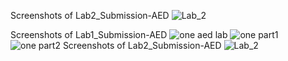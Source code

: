 Screenshots of Lab2_Submission-AED
![Lab_2](https://github.com/Vaishnaviak2310/Lab_Submissions-AED/assets/157481486/1ca018af-2288-457b-a65d-2cb5aa915f39)

Screenshots of Lab1_Submission-AED
![one aed lab](https://github.com/Vaishnaviak2310/Lab1_Submission-AED/assets/157481486/fe499dc0-d82a-4e1a-a125-8f57d900f578)
![one part1](https://github.com/Vaishnaviak2310/Lab1_Submission-AED/assets/157481486/d1c155d4-3ffe-47e8-b6c3-2ae1c7036327)
![one part2](https://github.com/Vaishnaviak2310/Lab1_Submission-AED/assets/157481486/9ed8e6a9-48c1-47ef-8f1d-006c140f2355)
Screenshots of Lab2_Submission-AED
![Lab_2](https://github.com/Vaishnaviak2310/Lab1_Submission-AED/assets/157481486/e5014d64-e517-490f-b242-815094bb3b26)
